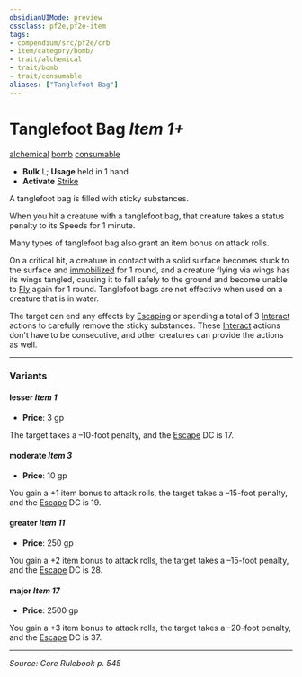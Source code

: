 ```yaml
---
obsidianUIMode: preview
cssclass: pf2e,pf2e-item
tags:
- compendium/src/pf2e/crb
- item/category/bomb/
- trait/alchemical
- trait/bomb
- trait/consumable
aliases: ["Tanglefoot Bag"]
---
```

# Tanglefoot Bag *Item 1+*  
[alchemical](alchemical.md "Alchemical Item Trait")  [bomb](bomb.md "Bomb Item Trait")  [consumable](consumable.md "Consumable Item Trait")  

- **Bulk** L; **Usage** held in 1 hand
- **Activate** [Strike](strike.md)

A tanglefoot bag is filled with sticky substances.

When you hit a creature with a tanglefoot bag, that creature takes a status penalty to its Speeds for 1 minute.

Many types of tanglefoot bag also grant an item bonus on attack rolls.

On a critical hit, a creature in contact with a solid surface becomes stuck to the surface and [immobilized](conditions.md#Immobilized) for 1 round, and a creature flying via wings has its wings tangled, causing it to fall safely to the ground and become unable to [Fly](Reference/Rules/Actions/fly.md) again for 1 round. Tanglefoot bags are not effective when used on a creature that is in water.

The target can end any effects by [Escaping](escape.md) or spending a total of 3 [Interact](interact.md) actions to carefully remove the sticky substances. These [Interact](interact.md) actions don't have to be consecutive, and other creatures can provide the actions as well.

---

### Variants

#### lesser *Item 1*

- **Price**: 3 gp

The target takes a –10-foot penalty, and the [Escape](escape.md) DC is 17.

#### moderate *Item 3*

- **Price**: 10 gp

You gain a +1 item bonus to attack rolls, the target takes a –15-foot penalty, and the [Escape](escape.md) DC is 19.

#### greater *Item 11*

- **Price**: 250 gp

You gain a +2 item bonus to attack rolls, the target takes a –15-foot penalty, and the [Escape](escape.md) DC is 28.

#### major *Item 17*

- **Price**: 2500 gp

You gain a +3 item bonus to attack rolls, the target takes a –20-foot penalty, and the [Escape](escape.md) DC is 37.

---
*Source: Core Rulebook p. 545*